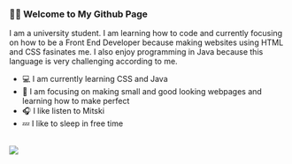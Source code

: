 ### 🙋🏻 Welcome to My Github Page

<p>
  I am a university student. I am learning how to code and currently focusing on how to be a Front End Developer because making websites using HTML and CSS fasinates me. I also enjoy programming in Java because this language is very challenging according to me.
</p>
<ul>
  <li>💻 I am currently learning CSS and Java</li>
  <li>🚧 I am focusing on making small and good looking webpages and learning how to make perfect</li>
  <li>🎧 I like listen to Mitski</li>
  <li>💤 I like to sleep in free time</li>
</ul>
<br>
<img src="https://github-readme-stats.vercel.app/api?username=lumybee&rank_icon=percentile&show_icons=true&theme=tokyonight&show=reviews&border_radius=8" align="center"/>

